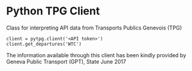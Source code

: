 # Python TPG Client
Class for interpreting API data from  Transports Publics Genevois (TPG)
```
client = pytpg.client('<API token>')
client.get_departures('WTC')
```

The information available through this client has been kindly provided by Geneva Public Transport (GPT), State June 2017

